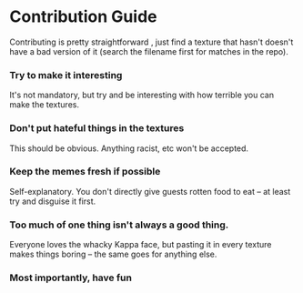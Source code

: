 # Contribution Guide

Contributing is pretty straightforward , just find a texture that hasn't doesn't have a bad version of it (search the filename first for matches in the repo).

### Try to make it interesting
It's not mandatory, but try and be interesting with how terrible you can make the textures.

### Don't put hateful things in the textures
This should be obvious. Anything racist, etc won't be accepted. 

### Keep the memes fresh if possible
Self-explanatory. You don't directly give guests rotten food to eat – at least try and disguise it first.

### Too much of one thing isn't always a good thing.
Everyone loves the whacky Kappa face, but pasting it in every texture makes things boring – the same goes for anything else.


### Most importantly, have fun
